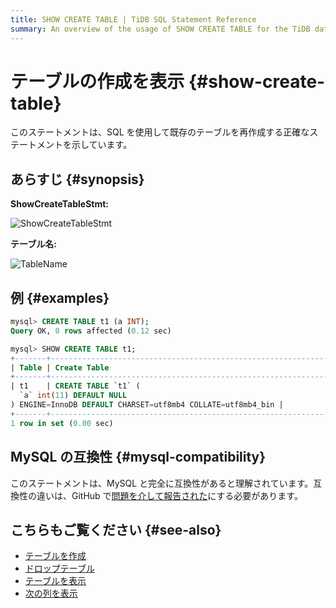 ```yaml
---
title: SHOW CREATE TABLE | TiDB SQL Statement Reference
summary: An overview of the usage of SHOW CREATE TABLE for the TiDB database.
---
```


# テーブルの作成を表示 {#show-create-table}

このステートメントは、SQL を使用して既存のテーブルを再作成する正確なステートメントを示しています。

## あらすじ {#synopsis}

**ShowCreateTableStmt:**

![ShowCreateTableStmt](https://docs-download.pingcap.com/media/images/docs/sqlgram/ShowCreateTableStmt.png)

**テーブル名:**

![TableName](https://docs-download.pingcap.com/media/images/docs/sqlgram/TableName.png)

## 例 {#examples}

```sql
mysql> CREATE TABLE t1 (a INT);
Query OK, 0 rows affected (0.12 sec)

mysql> SHOW CREATE TABLE t1;
+-------+------------------------------------------------------------------------------------------------------------+
| Table | Create Table                                                                                               |
+-------+------------------------------------------------------------------------------------------------------------+
| t1    | CREATE TABLE `t1` (
  `a` int(11) DEFAULT NULL
) ENGINE=InnoDB DEFAULT CHARSET=utf8mb4 COLLATE=utf8mb4_bin |
+-------+------------------------------------------------------------------------------------------------------------+
1 row in set (0.00 sec)
```

## MySQL の互換性 {#mysql-compatibility}

このステートメントは、MySQL と完全に互換性があると理解されています。互換性の違いは、GitHub で[問題を介して報告された](https://github.com/pingcap/tidb/issues/new/choose)にする必要があります。

## こちらもご覧ください {#see-also}

-   [テーブルを作成](/sql-statements/sql-statement-create-table.md)
-   [ドロップテーブル](/sql-statements/sql-statement-drop-table.md)
-   [テーブルを表示](/sql-statements/sql-statement-show-tables.md)
-   [次の列を表示](/sql-statements/sql-statement-show-columns-from.md)
